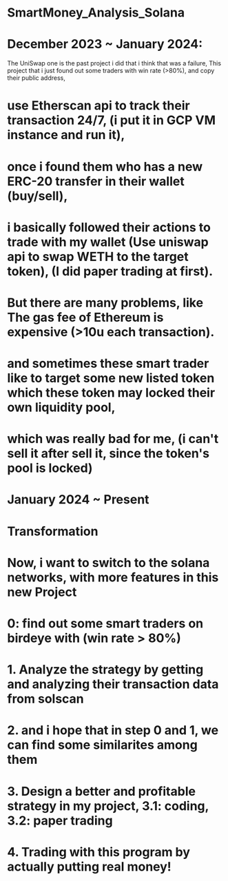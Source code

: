 # SmartMoney_Analysis_Solana
# December 2023 ~ January 2024:
The UniSwap one is the past project i did that i think that was a failure,
This project that i just found out some traders with win rate (>80%), and copy their public address, 
# use Etherscan api to track their transaction 24/7, (i put it in GCP VM instance and run it), 
# once i found them who has a new ERC-20 transfer in their wallet (buy/sell),
# i basically followed their actions to trade with my wallet (Use uniswap api to swap WETH to the target token), (I did paper trading at first).
# But there are many problems, like The gas fee of Ethereum is expensive (>10u each transaction).
# and sometimes these smart trader like to target some new listed token which these token may locked their own liquidity pool,
# which was really bad for me, (i can't sell it after sell it, since the token's pool is locked)

# January 2024 ~ Present
# Transformation
# Now, i want to switch to the solana networks, with more features in this new Project
# 0: find out some smart traders on birdeye with (win rate > 80%)
# 1. Analyze the strategy by getting and analyzing their transaction data from solscan
# 2. and i hope that in step 0 and 1, we can find some similarites among them
# 3. Design a better and profitable strategy in my project, 3.1: coding, 3.2: paper trading
# 4. Trading with this program by actually putting real money! 
